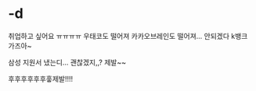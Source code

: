 # -d
취업하고 싶어요 ㅠㅠㅠㅠ
우태코도 떨어져 카카오브레인도 떨어져... 
안되겠다 k뱅크 가즈아~


  
  삼성 지원서 냈는디... 괜찮겠지,,?
  제발~~
  
  후후후후후후훟제발!!!!

